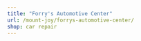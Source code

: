 ```yaml
---
title: "Forry's Automotive Center"
url: /mount-joy/forrys-automotive-center/
shop: car repair
---
```

